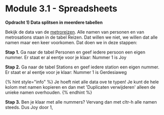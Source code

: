 # Module 3.1 - Spreadsheets

**Opdracht 1\) Data splitsen in meerdere tabellen**

Bekijk de data van de [metroreizen](https://www.dropbox.com/s/v0f2r74j0ewuc11/Metroreizen.xlsx?dl=0). Alle namen van personen en van metrosations staan in de tabel Reizen. Dat willen we niet, we willen dat alle namen maar een keer voorkomen. Dat doen we in deze stappen:

**Stap 1.** Ga naar de tabel Personen en geef iedere persoon een eigen nummer. Er staat er al eentje voor je klaar: Nummer 1 is Joy

**Stap 2.** Ga naar de tabel Stations en geef iedere station een eigen nummer. Er staat er al eentje voor je klaar: Nummer 1 is Gerdesiaweg

{% hint style="info" %}
Je hoeft niet alle data ove te typen! Je kunt de hele kolom met namen kopieren en dan met 'Duplicaten verwijderen' alleen de unieke namen overhouden. 
{% endhint %}

**Stap 3.** Ben je klaar met alle nummers? Vervang dan met cltr-h alle namen steeds. Dus Joy door 1, 









